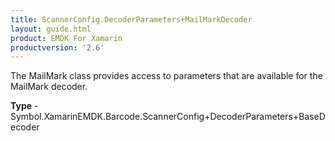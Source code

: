 ```yaml
---
title: ScannerConfig.DecoderParameters+MailMarkDecoder
layout: guide.html
product: EMDK For Xamarin 
productversion: '2.6' 
---
```

The MailMark class provides access to parameters that are available for the MailMark decoder.

**Type** - Symbol.XamarinEMDK.Barcode.ScannerConfig+DecoderParameters+BaseDecoder

